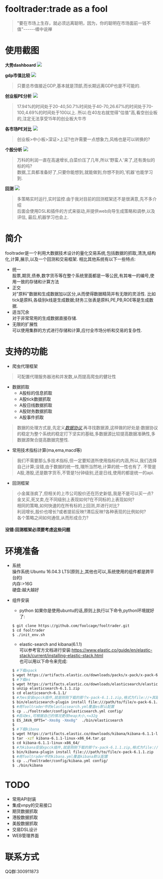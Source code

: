 # fooltrader:trade as a fool
>"要在市场上生存，就必须远离聪明，因为，你的聪明在市场面前一钱不值"------缠中说禅  

# 使用截图

**大势dashboard**
![](./screenshots/analyze1.png)  

**gdp市值比较**
![](./screenshots/gdp_cap.png)  
>只要总市值接近GDP,基本就是顶部,而长期远离GDP也是不可能的.

**创业板PE分析**
![](./screenshots/cyb_pe.png)
>17.94%的时间处于20-40,50.7%时间处于40-70,26.67%的时间处于70-100,4.69%的时间处于100以上.
所以:在40左右就觉得"估值"高,看空创业板的,注定无法享受15年的创业板大牛市

**各市场PE对比**
![](./screenshots/pe_cmp.png)
>创业板>中小板>深证>上证?也许需要一点想象力,风格也是可以转换的?

**个股分析**
![](./screenshots/000002_profit_price.png)
>万科的利润一直在高速增长,白菜价压了几年,所以'野蛮人'来了,还有类似的标的吗?  
>数据,工具都准备好了,只要你能想到,就能做到,你想不到的,'机器'也能学习到.

**回测**
![](./screenshots/trader.gif)
>多策略实时运行,实时监控.由于我对目前的回测框架还不是很满意,先不多介绍  
>后面会使用DSL和插件的方式来驱动,并提供web向导生成策略和调参,以及评估,
>最后,机器学习也会上.

# 简介
fooltrader是一个利用大数据技术设计的量化交易系统,包括数据的抓取,清洗,结构化,计算,展示,以及一个回测和交易框架.
相比其他系统有以下一些特点:  
* 统一  
股票,期货,债券,数字货币等在整个系统里面都是一等公民,有其唯一的编号,使用一致的存储和计算方法  
* 正交  
对"原料"数据和生成数据加以区分,从而使得数据精简并有无限的灵活性.
比如tick是原料,各级别k线是生成数据;财务三张表是原料,PE,PB,ROE等是生成数据.
* 适当冗余  
对于非常常用的生成数据直接存储.  
* 无限的扩展性  
可以使用集群的方式进行存储和计算,应付全市场分析和交易的复杂性.  

# 支持的功能
* 爬虫代理框架  

>可配置代理服务器池和并发数,从而提高爬虫的健壮性

* 数据抓取  
  * A股标的信息抓取  
  * A股tick数据抓取  
  * A股日线数据抓取  
  * A股财务数据抓取  
  * A股事件抓取  

>数据的处理方式是,先定义[*数据协议*](./docs/design.md),再寻找数据源,这样做的好处是:数据协议的稳定为整个系统的稳定打下坚实的基础,多数据源比较提高数据准确性,多数据源聚合提高数据完整性.

* 常用技术指标计算(ma,ema,macd等)

>我们不需要那么多技术指标,但一定要知道所使用指标的内涵,所以,我们选择自己计算;没错,由于数据的统一性,理所当然地,计算的统一性也有了.
不管是A股,港股,还是数字货币,不管是1分钟级别,还是日线,使用的都是统一的api.

* 回测框架

>小金属涨疯了,但相关的上市公司股价还在历史新低,我是不是可以买一点?  
金叉买,死叉卖,在不同级别上表现如何?在不同标的上表现如何?  
相同的策略,如何快速的在所有标的上回测,并进行对比?  
利润增长,股价也增长?或者提前反映?滞后反映?各种表现的比例如何?  
各个策略之间如何通信,从而形成合力?  
#### 没错:回测框架必须要考虑这些问题  

# 环境准备
* 系统  
操作系统:Ubuntu 16.04.3 LTS(原则上,其他也可以,系统使用的组件都是跨平台的)  
内存:>16G  
硬盘:越大越好  

* 组件安装  
  * python
  如果你是使用ubuntu的话,原则上执行以下命令,python环境就好了:  
  ```bash
  $ git clone https://github.com/foolcage/fooltrader.git
  $ cd fooltrader
  $ ./init_env.sh
  ```
  * elastic-search and kibana(6.1.1)  
  可以参考官方文档进行安装:https://www.elastic.co/guide/en/elastic-stack/current/installing-elastic-stack.html  
  也可以用以下命令来完成:  
  ```bash
  $ #下载xpack
  $ wget https://artifacts.elastic.co/downloads/packs/x-pack/x-pack-6.1.1.zip
  $ #下载es
  $ wget https://artifacts.elastic.co/downloads/elasticsearch/elasticsearch-6.1.1.zip
  $ unzip elasticsearch-6.1.1.zip
  $ cd elasticsearch-6.1.1/
  $ #为es安装xpcck插件,就是刚刚下载的那个x-pack-6.1.1.zip,格式为file://+其路径
  $ bin/elasticsearch-plugin install file:///path/to/file/x-pack-6.1.1.zip
  $ #用fooltrader中的elasticsearch.yml覆盖es默认配置
  $ cp ../fooltrader/config/elasticsearch.yml config/
  $ #启动es,可根据自己的情况更改heap大小,<=32g
  $ ES_JAVA_OPTS="-Xms8g -Xmx8g"  ./bin/elasticsearch
  $
  $ #下载kibana
  $ wget https://artifacts.elastic.co/downloads/kibana/kibana-6.1.1-linux-x86_64.tar.gz
  $ tar -xzf kibana-6.1.1-linux-x86_64.tar.gz
  $ cd kibana-6.1.1-linux-x86_64/
  $ #为kibana安装xpcck插件,就是刚刚下载的那个x-pack-6.1.1.zip,格式为file://+其路径
  $ bin/kibana-plugin install file:///path/to/file/x-pack-6.1.1.zip
  $ #用fooltrader中的kibana.yml覆盖kibana默认配置
  $ cp ../fooltrader/config/kibana.yml config/
  $ ./bin/kibana
  ```

# TODO
* 常用API封装
* 集成vnpy的交易接口
* 期货数据抓取
* 港股数据抓取
* 美股数据抓取
* 交易DSL设计
* WEB管理界面

# 联系方式
QQ群:300911873
